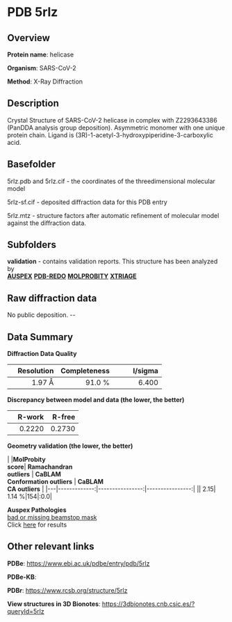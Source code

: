 # PDB 5rlz

## Overview

**Protein name**: helicase

**Organism**: SARS-CoV-2

**Method**: X-Ray Diffraction

## Description

Crystal Structure of SARS-CoV-2 helicase in complex with Z2293643386 (PanDDA analysis group deposition). Asymmetric monomer with one unique protein chain. Ligand is (3R)-1-acetyl-3-hydroxypiperidine-3-carboxylic acid.

## Basefolder

5rlz.pdb and 5rlz.cif - the coordinates of the threedimensional molecular model

5rlz-sf.cif - deposited diffraction data for this PDB entry

5rlz.mtz - structure factors after automatic refinement of molecular model against the diffraction data.

## Subfolders





**validation** - contains validation reports. This structure has been analyzed by <br>[**AUSPEX**](https://github.com/thorn-lab/coronavirus_structural_task_force/tree/master/pdb/helicase/SARS-CoV-2/5rlz/validation/auspex) [**PDB-REDO**](https://github.com/thorn-lab/coronavirus_structural_task_force/tree/master/pdb/helicase/SARS-CoV-2/5rlz/validation/pdb-redo) [**MOLPROBITY**](https://github.com/thorn-lab/coronavirus_structural_task_force/tree/master/pdb/helicase/SARS-CoV-2/5rlz/validation/molprobity) [**XTRIAGE**](https://github.com/thorn-lab/coronavirus_structural_task_force/blob/master/pdb/helicase/SARS-CoV-2/5rlz/validation/Xtriage_output.log)   



## Raw diffraction data

No public deposition. --<br> 

## Data Summary
**Diffraction Data Quality**

|   | Resolution | Completeness| I/sigma |
|---|-------------:|----------------:|--------------:|
|   |1.97 Å|91.0  %|<img width=50/>6.400|

**Discrepancy between model and data (the lower, the better)**

|   | **R-work**| **R-free**   
|---|-------------:|----------------:|           
||  0.2220|  0.2730|

**Geometry validation (the lower, the better)**

|   |**MolProbity<br>score**| **Ramachandran<br>outliers** | **CaBLAM<br>Conformation outliers** | **CaBLAM<br>CA outliers** |
|---|-------------:|----------------:|----------------:|
||  2.15|  1.14 %|154|:0.0|

**Auspex Pathologies**<br> [bad or missing beamstop mask](https://www.auspex.de/pathol/#2)<br>Click [here](https://github.com/thorn-lab/coronavirus_structural_task_force/blob/master/pdb/helicase/SARS-CoV-2/5rlz/validation/auspex/5rlz_auspex_comments.txt)  for results

 



## Other relevant links 
**PDBe**:  https://www.ebi.ac.uk/pdbe/entry/pdb/5rlz

**PDBe-KB**:  
 
**PDBr**: https://www.rcsb.org/structure/5rlz 

**View structures in 3D Bionotes**: https://3dbionotes.cnb.csic.es/?queryId=5rlz

